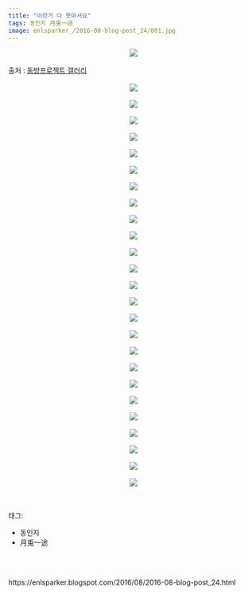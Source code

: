 ```yaml
---
title: "이런거 다 못마셔요"
tags: 동인지 月兎一途
image: enlsparker_/2016-08-blog-post_24/001.jpg
---
```

<div class="article">
<div class="post-body entry-content" id="post-body-3731314553186914190" itemprop="description articleBody">
<div class="separator" style="clear: both; text-align: center;">
<img src="{{ site.nasurl }}/enlsparker_/2016-08-blog-post_24/001.jpg"/></div>
<br/>
<a name="more"></a>출처 : <a href="http://gall.dcinside.com/board/view/?id=touhou&amp;no=4166579">동방프로젝트 갤러리</a><br/>
<br/>
<div class="separator" style="clear: both; text-align: center;">
<img src="{{ site.nasurl }}/enlsparker_/2016-08-blog-post_24/002.png"/></div>
<br/>
<div class="separator" style="clear: both; text-align: center;">
<img src="{{ site.nasurl }}/enlsparker_/2016-08-blog-post_24/003.png"/></div>
<br/>
<div class="separator" style="clear: both; text-align: center;">
<img src="{{ site.nasurl }}/enlsparker_/2016-08-blog-post_24/004.png"/></div>
<br/>
<div class="separator" style="clear: both; text-align: center;">
<img src="{{ site.nasurl }}/enlsparker_/2016-08-blog-post_24/005.png"/></div>
<br/>
<div class="separator" style="clear: both; text-align: center;">
<img src="{{ site.nasurl }}/enlsparker_/2016-08-blog-post_24/006.png"/></div>
<br/>
<div class="separator" style="clear: both; text-align: center;">
<img src="{{ site.nasurl }}/enlsparker_/2016-08-blog-post_24/007.png"/></div>
<br/>
<div class="separator" style="clear: both; text-align: center;">
<img src="{{ site.nasurl }}/enlsparker_/2016-08-blog-post_24/008.png"/></div>
<br/>
<div class="separator" style="clear: both; text-align: center;">
<img src="{{ site.nasurl }}/enlsparker_/2016-08-blog-post_24/009.png"/></div>
<br/>
<div class="separator" style="clear: both; text-align: center;">
<img src="{{ site.nasurl }}/enlsparker_/2016-08-blog-post_24/010.png"/></div>
<br/>
<div class="separator" style="clear: both; text-align: center;">
<img src="{{ site.nasurl }}/enlsparker_/2016-08-blog-post_24/011.png"/></div>
<br/>
<div class="separator" style="clear: both; text-align: center;">
<img src="{{ site.nasurl }}/enlsparker_/2016-08-blog-post_24/012.png"/></div>
<br/>
<div class="separator" style="clear: both; text-align: center;">
<img src="{{ site.nasurl }}/enlsparker_/2016-08-blog-post_24/013.png"/></div>
<br/>
<div class="separator" style="clear: both; text-align: center;">
<img src="{{ site.nasurl }}/enlsparker_/2016-08-blog-post_24/014.png"/></div>
<br/>
<div class="separator" style="clear: both; text-align: center;">
<img src="{{ site.nasurl }}/enlsparker_/2016-08-blog-post_24/015.png"/></div>
<br/>
<div class="separator" style="clear: both; text-align: center;">
<img src="{{ site.nasurl }}/enlsparker_/2016-08-blog-post_24/016.png"/></div>
<br/>
<div class="separator" style="clear: both; text-align: center;">
<img src="{{ site.nasurl }}/enlsparker_/2016-08-blog-post_24/017.png"/></div>
<br/>
<div class="separator" style="clear: both; text-align: center;">
<img src="{{ site.nasurl }}/enlsparker_/2016-08-blog-post_24/018.png"/></div>
<br/>
<div class="separator" style="clear: both; text-align: center;">
<img src="{{ site.nasurl }}/enlsparker_/2016-08-blog-post_24/019.png"/></div>
<br/>
<div class="separator" style="clear: both; text-align: center;">
<img src="{{ site.nasurl }}/enlsparker_/2016-08-blog-post_24/020.png"/></div>
<br/>
<div class="separator" style="clear: both; text-align: center;">
<img src="{{ site.nasurl }}/enlsparker_/2016-08-blog-post_24/021.png"/></div>
<br/>
<div class="separator" style="clear: both; text-align: center;">
<img src="{{ site.nasurl }}/enlsparker_/2016-08-blog-post_24/022.png"/></div>
<br/>
<div class="separator" style="clear: both; text-align: center;">
<img src="{{ site.nasurl }}/enlsparker_/2016-08-blog-post_24/023.png"/></div>
<br/>
<div class="separator" style="clear: both; text-align: center;">
<img src="{{ site.nasurl }}/enlsparker_/2016-08-blog-post_24/024.png"/></div>
<br/>
<div class="separator" style="clear: both; text-align: center;">
<img src="{{ site.nasurl }}/enlsparker_/2016-08-blog-post_24/025.png"/></div>
<br/>
<div class="separator" style="clear: both; text-align: center;">
<img src="{{ site.nasurl }}/enlsparker_/2016-08-blog-post_24/026.png"/></div>
<br/>
<div style="clear: both;"></div>
</div></div><br/>
<div class="tagTrail">
<p>태그: </p>
<ul>
<li>동인지</li>
<li>月兎一途</li>
</ul>
</div><br/>

<br/>
<p id="refer">https://enlsparker.blogspot.com/2016/08/2016-08-blog-post_24.html</p>
<br/>
